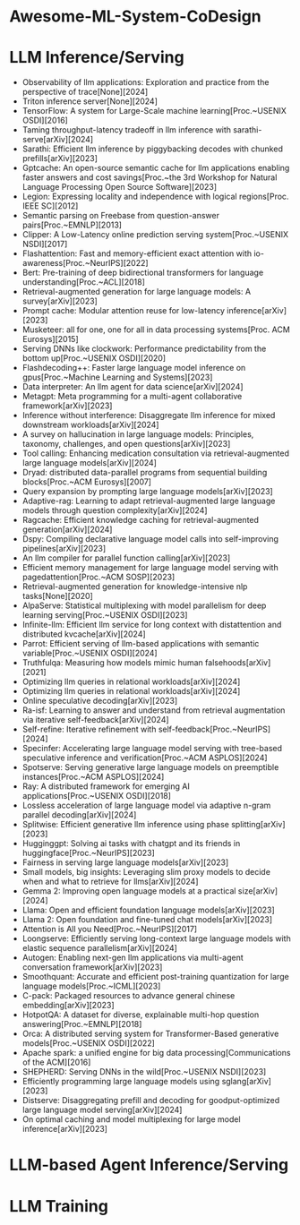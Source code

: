 # Awesome-ML-System-CoDesign


# LLM Inference/Serving


- Observability of llm applications: Exploration and practice from the perspective of trace[None][2024]
- Triton inference server[None][2024]
- TensorFlow: A system for Large-Scale machine learning[Proc.~USENIX OSDI][2016]
- Taming throughput-latency tradeoff in llm inference with sarathi-serve[arXiv][2024]
- Sarathi: Efficient llm inference by piggybacking decodes with chunked prefills[arXiv][2023]
- Gptcache: An open-source semantic cache for llm applications enabling faster answers and cost savings[Proc.~the 3rd Workshop for Natural Language Processing Open Source Software][2023]
- Legion: Expressing locality and independence with logical regions[Proc. IEEE SC][2012]
- Semantic parsing on Freebase from question-answer pairs[Proc.~EMNLP][2013]
- Clipper: A Low-Latency online prediction serving system[Proc.~USENIX NSDI][2017]
- Flashattention: Fast and memory-efficient exact attention with io-awareness[Proc.~NeurIPS][2022]
- Bert: Pre-training of deep bidirectional transformers for language understanding[Proc.~ACL][2018]
- Retrieval-augmented generation for large language models: A survey[arXiv][2023]
- Prompt cache: Modular attention reuse for low-latency inference[arXiv][2023]
- Musketeer: all for one, one for all in data processing systems[Proc. ACM Eurosys][2015]
- Serving DNNs like clockwork: Performance predictability from the bottom up[Proc.~USENIX OSDI][2020]
- Flashdecoding++: Faster large language model inference on gpus[Proc.~Machine Learning and Systems][2023]
- Data interpreter: An llm agent for data science[arXiv][2024]
- Metagpt: Meta programming for a multi-agent collaborative framework[arXiv][2023]
- Inference without interference: Disaggregate llm inference for mixed downstream workloads[arXiv][2024]
- A survey on hallucination in large language models: Principles, taxonomy, challenges, and open questions[arXiv][2023]
- Tool calling: Enhancing medication consultation via retrieval-augmented large language models[arXiv][2024]
- Dryad: distributed data-parallel programs from sequential building blocks[Proc.~ACM Eurosys][2007]
- Query expansion by prompting large language models[arXiv][2023]
- Adaptive-rag: Learning to adapt retrieval-augmented large language models through question complexity[arXiv][2024]
- Ragcache: Efficient knowledge caching for retrieval-augmented generation[arXiv][2024]
- Dspy: Compiling declarative language model calls into self-improving pipelines[arXiv][2023]
- An llm compiler for parallel function calling[arXiv][2023]
- Efficient memory management for large language model serving with pagedattention[Proc.~ACM SOSP][2023]
- Retrieval-augmented generation for knowledge-intensive nlp tasks[None][2020]
- AlpaServe: Statistical multiplexing with model parallelism for deep learning serving[Proc.~USENIX OSDI][2023]
- Infinite-llm: Efficient llm service for long context with distattention and distributed kvcache[arXiv][2024]
- Parrot: Efficient serving of llm-based applications with semantic variable[Proc.~USENIX OSDI][2024]
- Truthfulqa: Measuring how models mimic human falsehoods[arXiv][2021]
- Optimizing llm queries in relational workloads[arXiv][2024]
- Optimizing llm queries in relational workloads[arXiv][2024]
- Online speculative decoding[arXiv][2023]
- Ra-isf: Learning to answer and understand from retrieval augmentation via iterative self-feedback[arXiv][2024]
- Self-refine: Iterative refinement with self-feedback[Proc.~NeurIPS][2024]
- Specinfer: Accelerating large language model serving with tree-based speculative inference and verification[Proc.~ACM ASPLOS][2024]
- Spotserve: Serving generative large language models on preemptible instances[Proc.~ACM ASPLOS][2024]
- Ray: A distributed framework for emerging AI applications[Proc.~USENIX OSDI][2018]
- Lossless acceleration of large language model via adaptive n-gram parallel decoding[arXiv][2024]
- Splitwise: Efficient generative llm inference using phase splitting[arXiv][2023]
- Hugginggpt: Solving ai tasks with chatgpt and its friends in huggingface[Proc.~NeurIPS][2023]
- Fairness in serving large language models[arXiv][2023]
- Small models, big insights: Leveraging slim proxy models to decide when and what to retrieve for llms[arXiv][2024]
- Gemma 2: Improving open language models at a practical size[arXiv][2024]
- Llama: Open and efficient foundation language models[arXiv][2023]
- Llama 2: Open foundation and fine-tuned chat models[arXiv][2023]
- Attention is All you Need[Proc.~NeurIPS][2017]
- Loongserve: Efficiently serving long-context large language models with elastic sequence parallelism[arXiv][2024]
- Autogen: Enabling next-gen llm applications via multi-agent conversation framework[arXiv][2023]
- Smoothquant: Accurate and efficient post-training quantization for large language models[Proc.~ICML][2023]
- C-pack: Packaged resources to advance general chinese embedding[arXiv][2023]
- HotpotQA: A dataset for diverse, explainable multi-hop question answering[Proc.~EMNLP][2018]
- Orca: A distributed serving system for Transformer-Based generative models[Proc.~USENIX OSDI][2022]
- Apache spark: a unified engine for big data processing[Communications of the ACM][2016]
- SHEPHERD: Serving DNNs in the wild[Proc.~USENIX NSDI][2023]
- Efficiently programming large language models using sglang[arXiv][2023]
- Distserve: Disaggregating prefill and decoding for goodput-optimized large language model serving[arXiv][2024]
- On optimal caching and model multiplexing for large model inference[arXiv][2023]




# LLM-based Agent Inference/Serving







# LLM Training





























